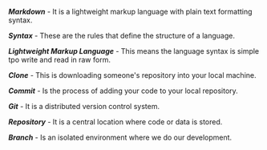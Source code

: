 _**Markdown**_ - 
It is a lightweight markup language with plain text formatting syntax.

_**Syntax**_ - 
These are the rules that define the structure 
of a language.

_**Lightweight Markup Language**_ -
This means the language syntax is simple tpo write and read in raw form.

_**Clone**_ - 
This is downloading someone's repository into your local machine.

_**Commit**_ - 
Is the process of adding your code to your local repository.

_**Git**_ -
It is a distributed version control system.

_**Repository**_ - 
It is a central location where code or data is stored.

_**Branch**_ -
Is an isolated environment where we do our development.